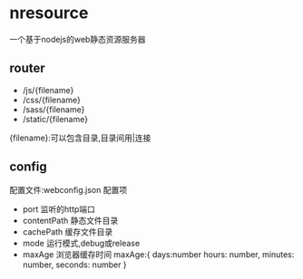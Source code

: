 # nresource
一个基于nodejs的web静态资源服务器

## router
+ /js/{filename}
+ /css/{filename}
+ /sass/{filename}
+ /static/{filename}

{filename}:可以包含目录,目录间用|连接

## config
配置文件:webconfig.json
配置项
+ port  监听的http端口
+ contentPath   静态文件目录
+ cachePath 缓存文件目录
+ mode 运行模式,debug或release
+ maxAge 浏览器缓存时间
        maxAge:{
            days:number
            hours: number,
            minutes: number,
            seconds: number
        }